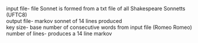 
input file-      file Sonnet is formed from a txt file of all Shakespeare Sonnetts (UFTC8) <br />
output file-     markov sonnet of 14 lines produced  <br />
key size-        base number of consecutive words from input file (Romeo Romeo) <br />
number of lines- produces a 14 line markov  


